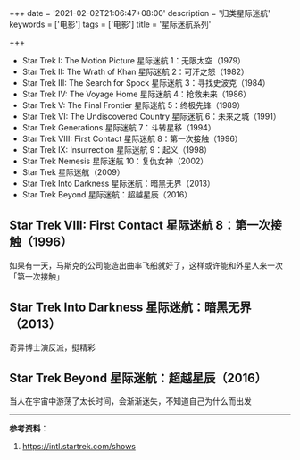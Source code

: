 +++
date = '2021-02-02T21:06:47+08:00'
description = '归类星际迷航'
keywords = ['电影']
tags = ['电影']
title = '星际迷航系列'

+++

- Star Trek I: The Motion Picture 星际迷航 1：无限太空（1979）
- Star Trek II: The Wrath of Khan 星际迷航 2：可汗之怒（1982）
- Star Trek III: The Search for Spock 星际迷航 3：寻找史波克（1984）
- Star Trek IV: The Voyage Home 星际迷航 4：抢救未来（1986）
- Star Trek V: The Final Frontier 星际迷航 5：终极先锋（1989）
- Star Trek VI: The Undiscovered Country 星际迷航 6：未来之城（1991）
- Star Trek Generations 星际迷航 7：斗转星移（1994）
- Star Trek VIII: First Contact 星际迷航 8：第一次接触（1996）
- Star Trek IX: Insurrection 星际迷航 9：起义（1998）
- Star Trek Nemesis 星际迷航 10：复仇女神（2002）
- Star Trek 星际迷航（2009）
- Star Trek Into Darkness 星际迷航：暗黑无界（2013）
- Star Trek Beyond 星际迷航：超越星辰（2016）

## Star Trek VIII: First Contact 星际迷航 8：第一次接触（1996）

如果有一天，马斯克的公司能造出曲率飞船就好了，这样或许能和外星人来一次「第一次接触」

## Star Trek Into Darkness 星际迷航：暗黑无界（2013）

奇异博士演反派，挺精彩

## Star Trek Beyond 星际迷航：超越星辰（2016）

当人在宇宙中游荡了太长时间，会渐渐迷失，不知道自己为什么而出发

---

**参考资料**：

1. <https://intl.startrek.com/shows>
